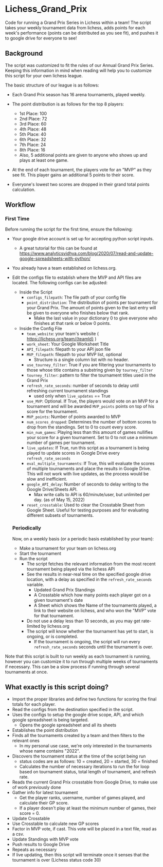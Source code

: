 # Lichess_Grand_Prix
Code for running a Grand Prix Series in Lichess within a team! 
The script takes your weekly tournament data from lichess, adds points for each week's performance (points can be distributed as you see fit), and pushes it to google drive for everyone to see!

## Background
The script was customized to fit the rules of our Annual Grand Prix Series. 
Keeping this information in mind when reading will help you to customize this script for your own lichess league.

The basic structure of our league is as follows:

* Each Grand Prix season has 16 arena tournaments, played weekly.
* The point distribution is as follows for the top 8 players:
  + 1st Place: 100
  + 2nd Place: 72
  + 3rd Place: 60
  + 4th Place: 48
  + 5th Place: 40
  + 6th Place: 32
  + 7th Place: 24
  + 8th Place: 16
  + Also, 5 additional points are given to anyone who shows up and plays at least one game.

* At the end of each tournament, the players vote for an "MVP" as they see fit. This player gains an additional 5 points to their score.
* Everyone's lowest two scores are dropped in their grand total points calculation.

## Workflow

### First Time
Before running the script for the first time, ensure the following:
* Your google drive account is set up for accepting python script inputs. 
  + A great tutorial for this can be found at https://www.analyticsvidhya.com/blog/2020/07/read-and-update-google-spreadsheets-with-python/
* You already have a team established on lichess.org.
* Edit the configs file to establish where the MVP and API files are located. The following configs can be adjusted:
  + Inside the Script
    + `configs_filepath`: The file path of your config file
    + `point_distribution`: The distribution of points per tournament for your Grand Prix. The amount of points given to the last entry will be given to everyone who finishes below that rank. 
      - Make the last value in your dictionary 0 to give everyone who finishes at that rank or below 0 points. 
  + Inside the Config File
    + `team_website`: your team's website ( https://lichess.org/team/{teamId} )
    + `work_sheet`: Your Google Worksheet Title
    + `API_filepath`: filepath to your API json file
    + `MVP_filepath`: filepath to your MVP list, optional
      - Structure is a single column list with no header. 
    + `use_tourney_filter`: True if you are filtering your tournaments to those whose title contains a substring given by `tourney_filter`
    + `tourney_filter`: pattern to filter the tournament titles used in the Grand Prix
    + `refresh_rate_seconds`: number of seconds to delay until refreshing current tournament standings
      - used only when `live_updates` == True
    + `use_MVP`: Optional. If True, the players would vote on an MVP for a tournament and will be awarded `MVP_points` points on top of his score for the tournament.
    + `MVP_points`: Number of points awarded to MVP
    + `num_scores_dropped`: Determines the number of bottom scores to drop from the standings. Set to 0 to count every score.
    + `min_num_games`: Playing less than this amount of games nullifies your score for a given tournament. Set to 0 to not use a minimum number of games per  tournament.
    + `live_updates`: If True, run this script as a tournament is being played to update scores in Google Drive every `refresh_rate_seconds`
    + `eval_multiple_tournaments`: If True, this will evaluate the scores of multiple tournaments and place the results in Google Drive. This will not work with live updates, as the process would be slow and inefficient.
    + `google_API_delay`: Number of seconds to delay writing to the Google Drive/Sheets API. 
      - Max write calls to API is 60/minute/user, but unlimited per day. (as of May 15, 2022)
    + `reset_crosstable`: Used to clear the Crosstable Sheet from Google Sheet. Useful for testing purposes and for evaluating different subsets of tournaments.

  ### Periodically
  Now, on a weekly basis (or a periodic basis established by your team):

  * Make a tournament for your team on lichess.org
  * Start the tournament
  * Run the script
    + The script fetches the relevant information from the most recent tournament being played via the lichess API
    + See the results in near-real time on the specified google drive location, with a delay as specified in the `refresh_rate_seconds` variable.
      - Updated Grand Prix Standings
      - A Crosstable which how many points each player got on a given tournament's date
      - A Sheet which shows the Name of the tournaments played, a link to their website on lichess, and who won the "MVP" vote for that tournament.
    + Do not use a delay less than 10 seconds, as you may get rate-limited by lichess.org 
    + The script will know whether the tournament has yet to start, is ongoing, or is completed.
       - If the tournament is ongoing, the script will run every `refresh_rate_seconds` seconds until the tournament is over.

Note that this script is built to run weekly as each tournament is running, however you can customize it to run through multiple weeks of tournaments if necessary. This can be a slow process if running through several tournaments at once. 


## What exactly is this script doing?

* Import the proper libraries and define two functions for scoring the final totals for each player.
* Read the configs from the destination specified in the script.
* Uses the configs to setup the google drive scope, API, and which google spreadsheet is being targeted.
  + Opens the google spreadsheet and all its sheets
* Establishes the point distribution
* Finds all the tournaments created by a team and then filters to the relevant ones
  + In my personal use case, we're only interested in the tournaments whose name contains "2022".
* Discovers the tournament status at the time of the script being run
  + status codes are as follows: 10 = created, 20 = started, 30 = finished
  + Calculates the number of necessary iterations to run the for loop based on tournament status, total length of tournament, and refresh rate.
* Reads the current Grand Prix crosstable from Google Drive, to make use of work previously done
* Gather info for latest tournament
  + Get the player ranks, username, number of games played, and calculate their GP score. 
  + If a player doesn't play at least the minimum number of games, their score = 0.
* Update Crosstable
* Use Crosstable to calculate new GP scores
* Factor in MVP vote, if cast. This vote will be placed in a text file, read as a csv.
* Update Standings with MVP vote
* Push results to Google Drive
* Repeats as necessary
* If live updating, then this script will terminate once it senses that the tournament is over (Lichess status code 30)
